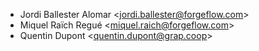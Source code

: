 - Jordi Ballester Alomar \<<jordi.ballester@forgeflow.com>\>
- Miquel Raïch Regué \<<miquel.raich@forgeflow.com>\>
- Quentin Dupont \<<quentin.dupont@grap.coop>\>
